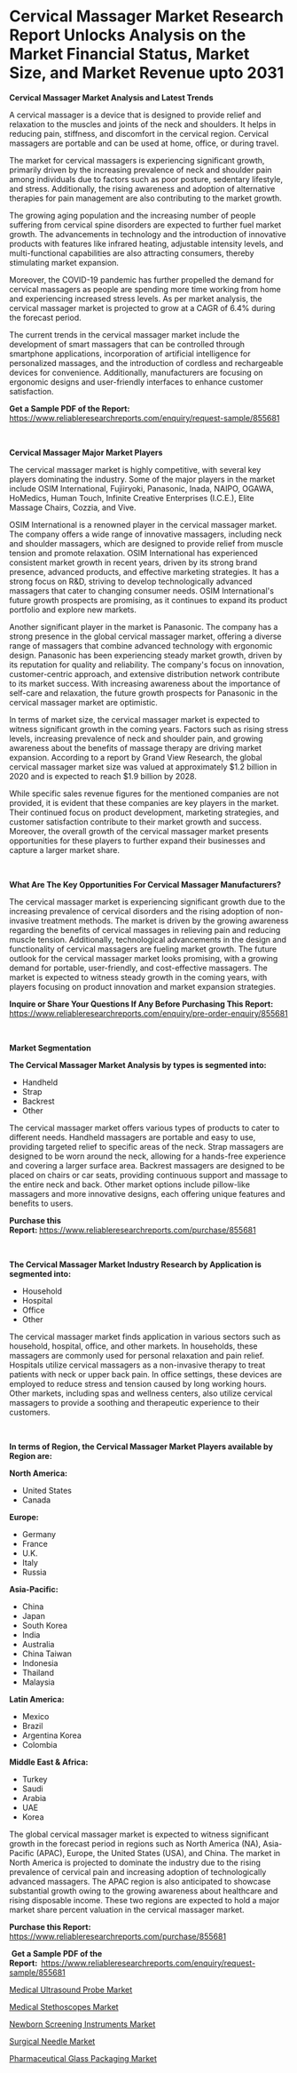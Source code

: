 <p><h1>Cervical Massager Market Research Report Unlocks Analysis on the Market Financial Status, Market Size, and Market Revenue upto 2031</h1></p><p><strong>Cervical Massager Market Analysis and Latest Trends</strong></p>
<p><p>A cervical massager is a device that is designed to provide relief and relaxation to the muscles and joints of the neck and shoulders. It helps in reducing pain, stiffness, and discomfort in the cervical region. Cervical massagers are portable and can be used at home, office, or during travel.</p><p>The market for cervical massagers is experiencing significant growth, primarily driven by the increasing prevalence of neck and shoulder pain among individuals due to factors such as poor posture, sedentary lifestyle, and stress. Additionally, the rising awareness and adoption of alternative therapies for pain management are also contributing to the market growth.</p><p>The growing aging population and the increasing number of people suffering from cervical spine disorders are expected to further fuel market growth. The advancements in technology and the introduction of innovative products with features like infrared heating, adjustable intensity levels, and multi-functional capabilities are also attracting consumers, thereby stimulating market expansion.</p><p>Moreover, the COVID-19 pandemic has further propelled the demand for cervical massagers as people are spending more time working from home and experiencing increased stress levels. As per market analysis, the cervical massager market is projected to grow at a CAGR of 6.4% during the forecast period.</p><p>The current trends in the cervical massager market include the development of smart massagers that can be controlled through smartphone applications, incorporation of artificial intelligence for personalized massages, and the introduction of cordless and rechargeable devices for convenience. Additionally, manufacturers are focusing on ergonomic designs and user-friendly interfaces to enhance customer satisfaction.</p></p>
<p><strong>Get a Sample PDF of the Report:&nbsp;</strong> <a href="https://www.reliableresearchreports.com/enquiry/request-sample/855681">https://www.reliableresearchreports.com/enquiry/request-sample/855681</a></p>
<p>&nbsp;</p>
<p><strong>Cervical Massager Major Market Players</strong></p>
<p><p>The cervical massager market is highly competitive, with several key players dominating the industry. Some of the major players in the market include OSIM International, Fujiiryoki, Panasonic, Inada, NAIPO, OGAWA, HoMedics, Human Touch, Infinite Creative Enterprises (I.C.E.), Elite Massage Chairs, Cozzia, and Vive.</p><p>OSIM International is a renowned player in the cervical massager market. The company offers a wide range of innovative massagers, including neck and shoulder massagers, which are designed to provide relief from muscle tension and promote relaxation. OSIM International has experienced consistent market growth in recent years, driven by its strong brand presence, advanced products, and effective marketing strategies. It has a strong focus on R&D, striving to develop technologically advanced massagers that cater to changing consumer needs. OSIM International's future growth prospects are promising, as it continues to expand its product portfolio and explore new markets.</p><p>Another significant player in the market is Panasonic. The company has a strong presence in the global cervical massager market, offering a diverse range of massagers that combine advanced technology with ergonomic design. Panasonic has been experiencing steady market growth, driven by its reputation for quality and reliability. The company's focus on innovation, customer-centric approach, and extensive distribution network contribute to its market success. With increasing awareness about the importance of self-care and relaxation, the future growth prospects for Panasonic in the cervical massager market are optimistic.</p><p>In terms of market size, the cervical massager market is expected to witness significant growth in the coming years. Factors such as rising stress levels, increasing prevalence of neck and shoulder pain, and growing awareness about the benefits of massage therapy are driving market expansion. According to a report by Grand View Research, the global cervical massager market size was valued at approximately $1.2 billion in 2020 and is expected to reach $1.9 billion by 2028.</p><p>While specific sales revenue figures for the mentioned companies are not provided, it is evident that these companies are key players in the market. Their continued focus on product development, marketing strategies, and customer satisfaction contribute to their market growth and success. Moreover, the overall growth of the cervical massager market presents opportunities for these players to further expand their businesses and capture a larger market share.</p></p>
<p>&nbsp;</p>
<p><strong>What Are The Key Opportunities For Cervical Massager Manufacturers?</strong></p>
<p><p>The cervical massager market is experiencing significant growth due to the increasing prevalence of cervical disorders and the rising adoption of non-invasive treatment methods. The market is driven by the growing awareness regarding the benefits of cervical massages in relieving pain and reducing muscle tension. Additionally, technological advancements in the design and functionality of cervical massagers are fueling market growth. The future outlook for the cervical massager market looks promising, with a growing demand for portable, user-friendly, and cost-effective massagers. The market is expected to witness steady growth in the coming years, with players focusing on product innovation and market expansion strategies.</p></p>
<p><strong>Inquire or Share Your Questions If Any Before Purchasing This Report:</strong> <a href="https://www.reliableresearchreports.com/enquiry/pre-order-enquiry/855681">https://www.reliableresearchreports.com/enquiry/pre-order-enquiry/855681</a></p>
<p>&nbsp;</p>
<p><strong>Market Segmentation</strong></p>
<p><strong>The Cervical Massager Market Analysis by types is segmented into:</strong></p>
<p><ul><li>Handheld</li><li>Strap</li><li>Backrest</li><li>Other</li></ul></p>
<p><p>The cervical massager market offers various types of products to cater to different needs. Handheld massagers are portable and easy to use, providing targeted relief to specific areas of the neck. Strap massagers are designed to be worn around the neck, allowing for a hands-free experience and covering a larger surface area. Backrest massagers are designed to be placed on chairs or car seats, providing continuous support and massage to the entire neck and back. Other market options include pillow-like massagers and more innovative designs, each offering unique features and benefits to users.</p></p>
<p><strong>Purchase this Report:&nbsp;</strong><a href="https://www.reliableresearchreports.com/purchase/855681">https://www.reliableresearchreports.com/purchase/855681</a></p>
<p>&nbsp;</p>
<p><strong>The Cervical Massager Market Industry Research by Application is segmented into:</strong></p>
<p><ul><li>Household</li><li>Hospital</li><li>Office</li><li>Other</li></ul></p>
<p><p>The cervical massager market finds application in various sectors such as household, hospital, office, and other markets. In households, these massagers are commonly used for personal relaxation and pain relief. Hospitals utilize cervical massagers as a non-invasive therapy to treat patients with neck or upper back pain. In office settings, these devices are employed to reduce stress and tension caused by long working hours. Other markets, including spas and wellness centers, also utilize cervical massagers to provide a soothing and therapeutic experience to their customers.</p></p>
<p>&nbsp;</p>
<p><strong>In terms of Region, the Cervical Massager Market Players available by Region are:</strong></p>
<p>
    <p> <strong> North America: </strong>
        <ul>
            <li>United States</li>
            <li>Canada</li>
        </ul>
        </p> 
    <p> <strong> Europe: </strong>
        <ul>
            <li>Germany</li>
            <li>France</li>
            <li>U.K.</li>
            <li>Italy</li>
            <li>Russia</li>
        </ul>
        </p> 
    <p> <strong> Asia-Pacific: </strong>
        <ul>
            <li>China</li>
            <li>Japan</li>
            <li>South Korea</li>
            <li>India</li>
            <li>Australia</li>
            <li>China Taiwan</li>
            <li>Indonesia</li>
            <li>Thailand</li>
            <li>Malaysia</li>
        </ul>
        </p> 
    <p> <strong> Latin America: </strong>
        <ul>
            <li>Mexico</li>
            <li>Brazil</li>
            <li>Argentina Korea</li>
            <li>Colombia</li>
        </ul>
        </p> 
    <p> <strong> Middle East & Africa: </strong>
        <ul>
            <li>Turkey</li>
            <li>Saudi</li>
            <li>Arabia</li>
            <li>UAE</li>
            <li>Korea</li>
        </ul>
    </p>
    </p>
<p><p>The global cervical massager market is expected to witness significant growth in the forecast period in regions such as North America (NA), Asia-Pacific (APAC), Europe, the United States (USA), and China. The market in North America is projected to dominate the industry due to the rising prevalence of cervical pain and increasing adoption of technologically advanced massagers. The APAC region is also anticipated to showcase substantial growth owing to the growing awareness about healthcare and rising disposable income. These two regions are expected to hold a major market share percent valuation in the cervical massager market.</p></p>
<p><strong>Purchase this Report: </strong><a href="https://www.reliableresearchreports.com/purchase/855681">https://www.reliableresearchreports.com/purchase/855681</a></p>
<p>&nbsp;<strong>Get a Sample PDF of the Report:&nbsp;&nbsp;</strong><a href="https://www.reliableresearchreports.com/enquiry/request-sample/855681">https://www.reliableresearchreports.com/enquiry/request-sample/855681</a></p>
<p><strong></strong></p>
<p><p><a href="https://github.com/AKSHATREPORTPRIME/Market-Research-Report-List-2/blob/main/medical-ultrasound-probe-market.md">Medical Ultrasound Probe Market</a></p><p><a href="https://github.com/lilstefpacute/Market-Research-Report-List-2/blob/main/medical-stethoscopes-market.md">Medical Stethoscopes Market</a></p><p><a href="https://github.com/ashepherd82/Market-Research-Report-List-2/blob/main/newborn-screening-instruments-market.md">Newborn Screening Instruments Market</a></p><p><a href="https://github.com/FassouRP/Market-Research-Report-List-2/blob/main/surgical-needle-market.md">Surgical Needle Market</a></p><p><a href="https://github.com/rexevange/Market-Research-Report-List-2/blob/main/pharmaceutical-glass-packaging-market.md">Pharmaceutical Glass Packaging Market</a></p></p>